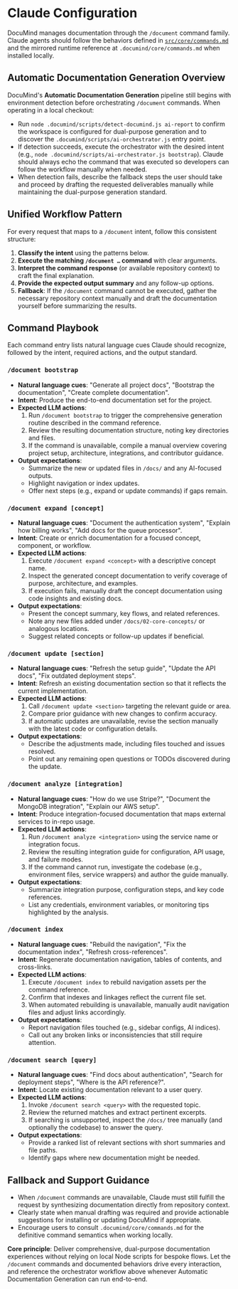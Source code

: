 # Claude Configuration

DocuMind manages documentation through the `/document` command family. Claude agents should follow the behaviors defined in [`src/core/commands.md`](../../core/commands.md) and the mirrored runtime reference at `.documind/core/commands.md` when installed locally.

## Automatic Documentation Generation Overview

DocuMind's **Automatic Documentation Generation** pipeline still begins with environment detection before orchestrating `/document` commands. When operating in a local checkout:

- Run `node .documind/scripts/detect-documind.js ai-report` to confirm the workspace is configured for dual-purpose generation and to discover the `.documind/scripts/ai-orchestrator.js` entry point.
- If detection succeeds, execute the orchestrator with the desired intent (e.g., `node .documind/scripts/ai-orchestrator.js bootstrap`). Claude should always echo the command that was executed so developers can follow the workflow manually when needed.
- When detection fails, describe the fallback steps the user should take and proceed by drafting the requested deliverables manually while maintaining the dual-purpose generation standard.

## Unified Workflow Pattern
For every request that maps to a `/document` intent, follow this consistent structure:
1. **Classify the intent** using the patterns below.
2. **Execute the matching `/document …` command** with clear arguments.
3. **Interpret the command response** (or available repository context) to craft the final explanation.
4. **Provide the expected output summary** and any follow-up options.
5. **Fallback**: If the `/document` command cannot be executed, gather the necessary repository context manually and draft the documentation yourself before summarizing the results.

## Command Playbook
Each command entry lists natural language cues Claude should recognize, followed by the intent, required actions, and the output standard.

### `/document bootstrap`
- **Natural language cues**: "Generate all project docs", "Bootstrap the documentation", "Create complete documentation".
- **Intent**: Produce the end-to-end documentation set for the project.
- **Expected LLM actions**:
  1. Run `/document bootstrap` to trigger the comprehensive generation routine described in the command reference.
  2. Review the resulting documentation structure, noting key directories and files.
  3. If the command is unavailable, compile a manual overview covering project setup, architecture, integrations, and contributor guidance.
- **Output expectations**:
  - Summarize the new or updated files in `/docs/` and any AI-focused outputs.
  - Highlight navigation or index updates.
  - Offer next steps (e.g., expand or update commands) if gaps remain.

### `/document expand [concept]`
- **Natural language cues**: "Document the authentication system", "Explain how billing works", "Add docs for the queue processor".
- **Intent**: Create or enrich documentation for a focused concept, component, or workflow.
- **Expected LLM actions**:
  1. Execute `/document expand <concept>` with a descriptive concept name.
  2. Inspect the generated concept documentation to verify coverage of purpose, architecture, and examples.
  3. If execution fails, manually draft the concept documentation using code insights and existing docs.
- **Output expectations**:
  - Present the concept summary, key flows, and related references.
  - Note any new files added under `/docs/02-core-concepts/` or analogous locations.
  - Suggest related concepts or follow-up updates if beneficial.

### `/document update [section]`
- **Natural language cues**: "Refresh the setup guide", "Update the API docs", "Fix outdated deployment steps".
- **Intent**: Refresh an existing documentation section so that it reflects the current implementation.
- **Expected LLM actions**:
  1. Call `/document update <section>` targeting the relevant guide or area.
  2. Compare prior guidance with new changes to confirm accuracy.
  3. If automatic updates are unavailable, revise the section manually with the latest code or configuration details.
- **Output expectations**:
  - Describe the adjustments made, including files touched and issues resolved.
  - Point out any remaining open questions or TODOs discovered during the update.

### `/document analyze [integration]`
- **Natural language cues**: "How do we use Stripe?", "Document the MongoDB integration", "Explain our AWS setup".
- **Intent**: Produce integration-focused documentation that maps external services to in-repo usage.
- **Expected LLM actions**:
  1. Run `/document analyze <integration>` using the service name or integration focus.
  2. Review the resulting integration guide for configuration, API usage, and failure modes.
  3. If the command cannot run, investigate the codebase (e.g., environment files, service wrappers) and author the guide manually.
- **Output expectations**:
  - Summarize integration purpose, configuration steps, and key code references.
  - List any credentials, environment variables, or monitoring tips highlighted by the analysis.

### `/document index`
- **Natural language cues**: "Rebuild the navigation", "Fix the documentation index", "Refresh cross-references".
- **Intent**: Regenerate documentation navigation, tables of contents, and cross-links.
- **Expected LLM actions**:
  1. Execute `/document index` to rebuild navigation assets per the command reference.
  2. Confirm that indexes and linkages reflect the current file set.
  3. When automated rebuilding is unavailable, manually audit navigation files and adjust links accordingly.
- **Output expectations**:
  - Report navigation files touched (e.g., sidebar configs, AI indices).
  - Call out any broken links or inconsistencies that still require attention.

### `/document search [query]`
- **Natural language cues**: "Find docs about authentication", "Search for deployment steps", "Where is the API reference?".
- **Intent**: Locate existing documentation relevant to a user query.
- **Expected LLM actions**:
  1. Invoke `/document search <query>` with the requested topic.
  2. Review the returned matches and extract pertinent excerpts.
  3. If searching is unsupported, inspect the `/docs/` tree manually (and optionally the codebase) to answer the query.
- **Output expectations**:
  - Provide a ranked list of relevant sections with short summaries and file paths.
  - Identify gaps where new documentation might be needed.

## Fallback and Support Guidance
- When `/document` commands are unavailable, Claude must still fulfill the request by synthesizing documentation directly from repository context.
- Clearly state when manual drafting was required and provide actionable suggestions for installing or updating DocuMind if appropriate.
- Encourage users to consult `.documind/core/commands.md` for the definitive command semantics when working locally.

**Core principle**: Deliver comprehensive, dual-purpose documentation experiences without relying on local Node scripts for bespoke flows. Let the `/document` commands and documented behaviors drive every interaction, and reference the orchestrator workflow above whenever Automatic Documentation Generation can run end-to-end.
